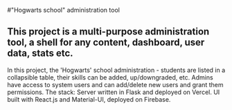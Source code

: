 #"Hogwarts school" administration tool

## This project is a multi-purpose administration tool, a shell for any content, dashboard, user data, stats etc. 

In this project, the 'Hogwarts' school administration - students are listed in a collapsible table, their skills can be added, up/downgraded, etc. Admins have access to system users and can add/delete new users and grant them permissions. The stack: Server written in Flask and deployed on Vercel. UI built with React.js and Material-UI, deployed on Firebase.
